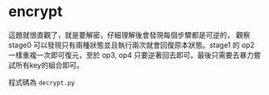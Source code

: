 # encrypt

這題就很直觀了，就是要解密，仔細理解後會發現每個步驟都是可逆的，
觀察 stage0 可以發現只有兩種狀態並且執行兩次就會回復原本狀態。stage1 的 op2 一樣重複一次即可復元，至於 op3, op4 只要逆著回去即可。最後只需要去暴力嘗試所有key的組合即可。

程式碼為 `decrypt.py`
